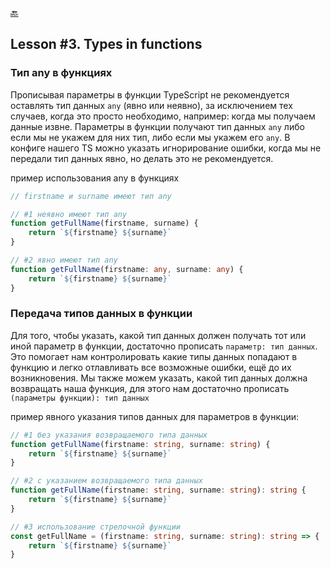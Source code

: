 [🔙](/README.md)

## Lesson #3. Types in functions

### Тип any в функциях

Прописывая параметры в функции TypeScript не рекомендуется оставлять тип данных `any` (явно или неявно), за исключением тех случаев, когда это просто необходимо, например: когда мы получаем данные извне.
Параметры в функции получают тип данных `any` либо если мы не укажем для них тип, либо если мы укажем его `any`.
В конфиге нашего TS можно указать игнорирование ошибки, когда мы не передали тип данных явно, но делать это не рекомендуется.

пример использования any в функциях

```typescript
// firstname и surname имеют тип any

// #1 неявно имеют тип any
function getFullName(firstname, surname) {
	return `${firstname} ${surname}`
}

// #2 явно имеют тип any
function getFullName(firstname: any, surname: any) {
	return `${firstname} ${surname}`
}
```

### Передача типов данных в функции

Для того, чтобы указать, какой тип данных должен получать тот или иной параметр в функции, достаточно прописать `параметр: тип данных`. Это помогает нам контролировать какие типы данных попадают в функцию и легко отлавливать все возможные ошибки, ещё до их возникновения.
Мы также можем указать, какой тип данных должна возвращать наша функция, для этого нам достаточно прописать `(параметры функции): тип данных`

пример явного указания типов данных для параметров в функции:

```typescript
// #1 без указания возвращаемого типа данных
function getFullName(firstname: string, surname: string) {
	return `${firstname} ${surname}`
}

// #2 с указанием возвращаемого типа данных
function getFullName(firstname: string, surname: string): string {
	return `${firstname} ${surname}`
}

// #3 использование стрелочной функции
const getFullName = (firstname: string, surname: string): string => {
	return `${firstname} ${surname}`
}
```
